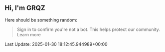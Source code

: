 ## Hi, I'm GRQZ
Here should be something random:  
> Sign in to confirm you're not a bot. This helps protect our community. Learn more


Last Update: 2025-01-30 18:12:45.944989+00:00
